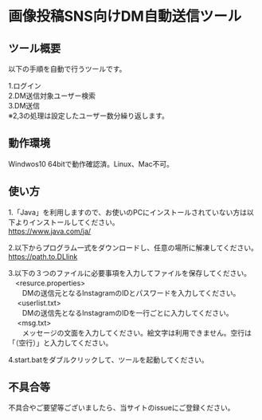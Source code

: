 # 画像投稿SNS向けDM自動送信ツール
## ツール概要
以下の手順を自動で行うツールです。

1.ログイン</br>
2.DM送信対象ユーザー検索</br>
3.DM送信</br>
※2,3の処理は設定したユーザー数分繰り返します。</br>

## 動作環境
Windwos10 64bitで動作確認済。Linux、Mac不可。

## 使い方
1.「Java」を利用しますので、お使いのPCにインストールされていない方は以下よりインストールしてください。</br>
https://www.java.com/ja/

2.以下からプログラム一式をダウンロードし、任意の場所に解凍してください。</br>
https://path.to.DLlink

3.以下の３つのファイルに必要事項を入力してファイルを保存してください。</br>
　<resurce.properties></br>
　　DMの送信元となるInstagramのIDとパスワードを入力してください。</br>
　
 <userlist.txt></br>
　　DMの送信先となるInstagramのIDを一行ごとに入力してください。</br>
　
<msg.txt></br>
　　メッセージの文面を入力してください。絵文字は利用できません。空行は「（空行）」と入力してください。</br>

4.start.batをダブルクリックして、ツールを起動してください。

## 不具合等
不具合やご要望等ございましたら、当サイトのissueにご登録ください。</br>


